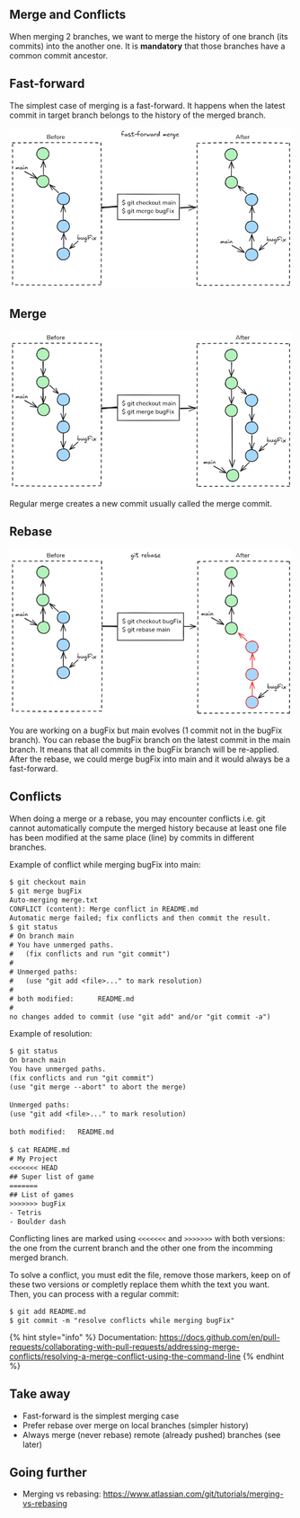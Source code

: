 ## Merge and Conflicts

When merging 2 branches, we want to merge the history of one branch (its commits) into the another one. It is __mandatory__ that those branches have a common commit ancestor.

## Fast-forward

The simplest case of merging is a fast-forward.
It happens when the latest commit in target branch belongs to the history of the merged branch.

![Simplest merge case: fast-forward](../imgs/git-merge-fastforward.png)

## Merge

![Typical merge case](../imgs/git-merge.png)

Regular merge creates a new commit usually called the merge commit.

## Rebase

![Rebase](../imgs/git-rebase.png)

You are working on a bugFix but main evolves (1 commit not in the bugFix branch).
You can rebase the bugFix branch on the latest commit in the main branch.
It means that all commits in the bugFix branch will be re-applied.
After the rebase, we could merge bugFix into main and it would always be a fast-forward.

## Conflicts

When doing a merge or a rebase, you may encounter conflicts i.e. git cannot automatically compute the merged history because at least one file has been modified at the same place (line) by commits in different branches.

Example of conflict while merging bugFix into main:
```
$ git checkout main
$ git merge bugFix
Auto-merging merge.txt
CONFLICT (content): Merge conflict in README.md
Automatic merge failed; fix conflicts and then commit the result.
$ git status
# On branch main
# You have unmerged paths.
#   (fix conflicts and run "git commit")
#
# Unmerged paths:
#   (use "git add <file>..." to mark resolution)
#
# both modified:      README.md
#
no changes added to commit (use "git add" and/or "git commit -a")
```

Example of resolution:

```
$ git status
On branch main
You have unmerged paths.
(fix conflicts and run "git commit")
(use "git merge --abort" to abort the merge)

Unmerged paths:
(use "git add <file>..." to mark resolution)

both modified:   README.md

$ cat README.md
# My Project
<<<<<<< HEAD
## Super list of game
=======
## List of games
>>>>>>> bugFix
- Tetris
- Boulder dash
```
Conflicting lines are marked using `<<<<<<<` and `>>>>>>>` with both versions: the one from the current branch and the other one from the incomming merged branch.

To solve a conflict, you must edit the file, remove those markers, keep on of these two versions or completly replace them whith the text you want.
Then, you can process with a regular commit:

```
$ git add README.md
$ git commit -m "resolve conflicts while merging bugFix"
```

{% hint style="info" %}
Documentation: <https://docs.github.com/en/pull-requests/collaborating-with-pull-requests/addressing-merge-conflicts/resolving-a-merge-conflict-using-the-command-line>
{% endhint %}

## Take away

- Fast-forward is the simplest merging case
- Prefer rebase over merge on local branches (simpler history)
- Always merge (never rebase) remote (already pushed) branches (see later)

## Going further

- Merging vs rebasing: <https://www.atlassian.com/git/tutorials/merging-vs-rebasing>
